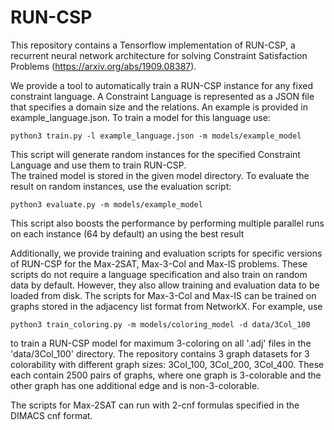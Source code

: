 # RUN-CSP
This repository contains a Tensorflow implementation of RUN-CSP,
a recurrent neural network architecture for solving Constraint Satisfaction Problems (https://arxiv.org/abs/1909.08387).

We provide a tool to automatically train a RUN-CSP instance for any fixed constraint language.
A Constraint Language is represented as a JSON file that specifies a domain size and the relations.
An example is provided in example_language.json. To train a model for this language use:

```python3 train.py -l example_language.json -m models/example_model```

This script will generate random instances for the specified Constraint Language and use them to train RUN-CSP.\
The trained model is stored in the given model directory.
To evaluate the result on random instances, use the evaluation script:

```python3 evaluate.py -m models/example_model```

This script also boosts the performance by performing multiple parallel runs on each instance (64 by default) an using the best result

Additionally, we provide training and evaluation scripts for specific versions of RUN-CSP for the Max-2SAT, Max-3-Col and Max-IS problems.
These scripts do not require a language specification and also train on random data by default.
However, they also allow training and evaluation data to be loaded from disk.
The scripts for Max-3-Col and Max-IS can be trained on graphs stored in the adjacency list format from NetworkX.
For example, use

```python3 train_coloring.py -m models/coloring_model -d data/3Col_100 ```

to train a RUN-CSP model for maximum 3-coloring on all '.adj' files in the 'data/3Col_100' directory.
The repository contains 3 graph datasets for 3 colorability with different graph sizes: 3Col_100, 3Col_200, 3Col_400.
These each contain 2500 pairs of graphs, where one graph is 3-colorable and the other graph has one additional edge and is non-3-colorable.

The scripts for Max-2SAT can run with 2-cnf formulas specified in the DIMACS cnf format.